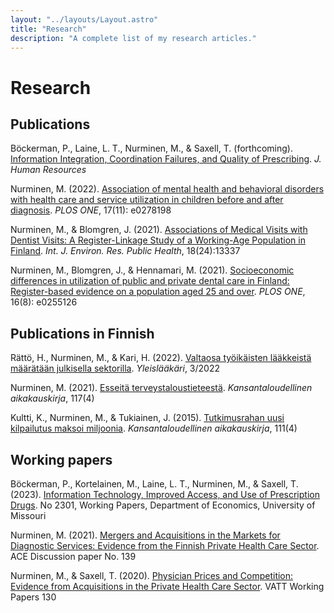 ```yaml
---
layout: "../layouts/Layout.astro"
title: "Research"
description: "A complete list of my research articles."
---
```


# Research

## Publications

Böckerman, P., Laine, L. T., Nurminen, M., & Saxell, T. (forthcoming).
<a class="titlelink" href="http://jhr.uwpress.org/content/early/2022/12/01/jhr.0921-11910R2.abstract">
Information Integration, Coordination Failures, and Quality of Prescribing</a>. _J. Human Resources_

Nurminen, M. (2022).
<a class="titlelink" href="https://doi.org/10.1371/journal.pone.0278198">
Association of mental health and behavioral disorders with health care and service utilization in children before and after diagnosis</a>. _PLOS ONE_, 17(11): e0278198

Nurminen, M., & Blomgren, J. (2021).
<a class="titlelink" href="https://www.mdpi.com/1660-4601/18/24/13337">
Associations of Medical Visits with Dentist Visits: A Register-Linkage Study of a Working-Age Population in Finland</a>. _Int. J. Environ. Res. Public Health_, 18(24):13337

Nurminen, M., Blomgren, J., & Hennamari, M. (2021).
<a class="titlelink" href="https://doi.org/10.1371/journal.pone.0255126">
Socioeconomic differences in utilization of public and private dental care in Finland: Register-based evidence on a population aged 25 and over</a>. _PLOS ONE_, 16(8): e0255126

## Publications in Finnish

Rättö, H., Nurminen, M., & Kari, H. (2022).
<a class="titlelink" href="https://www.lukusali.fi/index.html?p=Suomen%20yleisl%C3%A4%C3%A4k%C3%A4rit%20GPF%20ry&i=6271960a-da95-11ec-bdec-00155d64030a">
Valtaosa työikäisten lääkkeistä määrätään julkisella sektorilla</a>. _Yleislääkäri_, 3/2022

Nurminen, M. (2021).
<a class="titlelink" href="https://www.taloustieteellinenyhdistys.fi/wp-content/uploads/2021/12/KAK_4_2021_WEB-119-123.pdf">
Esseitä terveystaloustieteestä</a>. _Kansantaloudellinen aikakauskirja_, 117(4)

Kultti, K., Nurminen, M., & Tukiainen, J. (2015).
<a class="titlelink" href="http://www.taloustieteellinenyhdistys.fi/wp-content/uploads/2015/12/kultti-nurminen-tukiainen.pdf">
Tutkimusrahan uusi kilpailutus maksoi miljoonia</a>. _Kansantaloudellinen aikakauskirja_, 111(4)

## Working papers

Böckerman, P., Kortelainen, M., Laine, L. T., Nurminen, M., & Saxell, T. (2023).
<a class="titlelink" href="https://econpapers.repec.org/paper/umcwpaper/2301.htm">
Information Technology, Improved Access, and Use of Prescription Drugs</a>. No 2301, Working Papers, Department of Economics, University of Missouri

Nurminen, M. (2021).
<a class="titlelink" href="https://ace-economics.fi/kuvat/dp139.pdf">
Mergers and Acquisitions in the Markets for Diagnostic Services: Evidence from the Finnish Private Health Care Sector</a>. ACE Discussion paper No. 139

Nurminen, M., & Saxell, T. (2020).
<a class="titlelink" href="https://urn.fi/URN:ISBN:978-952-274-252-0">
Physician Prices and Competition: Evidence from Acquisitions in the Private Health Care Sector</a>. VATT Working Papers 130
